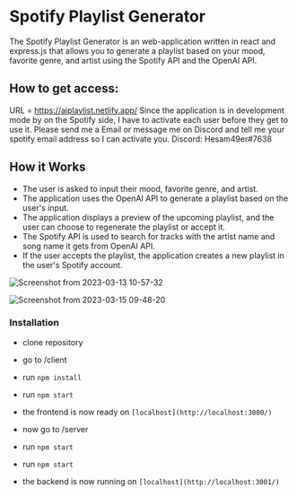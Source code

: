 # Spotify Playlist Generator


The Spotify Playlist Generator is an web-application written in react and express.js that allows you to generate a playlist based on your mood, favorite genre, and artist using the Spotify API and the OpenAI API.

## How to get access:
  URL = https://aiplaylist.netlify.app/
  Since the application is in development mode by on the Spotify side, I have to activate each user before they get to use it. 
  Please send me a Email or message me on Discord and tell me your spotify email address so I can activate you.
    Discord: Hesam49er#7638

## How it Works
- The user is asked to input their mood, favorite genre, and artist.
- The application uses the OpenAI API to generate a playlist based on the user's input.
- The application displays a preview of the upcoming playlist, and the user can choose to regenerate the playlist or accept it.
- The Spotify API is used to search for tracks with the artist name and song name it gets from OpenAI API.
- If the user accepts the playlist, the application creates a new playlist in the user's Spotify account.

![Screenshot from 2023-03-13 10-57-32](https://user-images.githubusercontent.com/106731623/225255871-22da18ed-cd50-4d03-919e-b15dcfc41a3f.png)

![Screenshot from 2023-03-15 09-48-20](https://user-images.githubusercontent.com/106731623/225255938-485c1e4f-6f51-49a1-963d-e2954b3d2b08.png)


### Installation
- clone repository
- go to /client
- run `npm install`
- run `npm start`
- the frontend is now ready on `[localhost](http://localhost:3000/)`

- now go to /server
- run `npm start`
- run `npm start`
- the backend is now running on `[localhost](http://localhost:3001/)`

